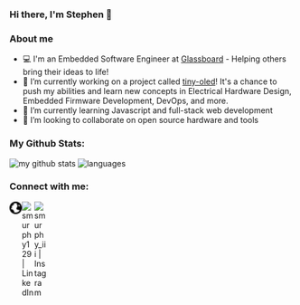 ### Hi there, I'm Stephen 👋

### About me
- :computer: I'm an Embedded Software Engineer at [Glassboard](https://github.com/glassboard-dev) - Helping others bring their ideas to life!
- 🔭 I’m currently working on a project called [tiny-oled](https://github.com/stephendpmurphy/tiny-oled.firmware)! It's a chance to push my abilities and learn new concepts in Electrical Hardware Design, Embedded Firmware Development, DevOps, and more.
- 🌱 I’m currently learning Javascript and full-stack web development
- 👯 I’m looking to collaborate on open source hardware and tools

### My Github Stats:
<img src="https://github-readme-stats.vercel.app/api?username=stephendpmurphy&show_icons=true&theme=nord" alt="my github stats" width="420"/>&nbsp;<img src="https://github-readme-stats.vercel.app/api/top-langs/?username=stephendpmurphy&layout=compact&theme=nord" alt="languages" height="165">

### Connect with me:
[<img align="left" alt="https://stephendpmurphy.github.io" width="22px" src="https://raw.githubusercontent.com/iconic/open-iconic/master/svg/globe.svg"/>](https://stephendpmurphy.github.io)
[<img align="left" alt="smurphy129 | LinkedIn" width="22px" src="https://cdn.jsdelivr.net/npm/simple-icons@v3/icons/linkedin.svg" />](https://www.linkedin.com/in/smurphy129/)
[<img align="left" alt="smurphy_iii | Instagram" width="22px" src="https://cdn.jsdelivr.net/npm/simple-icons@v3/icons/instagram.svg" />](https://www.instagram.com/smurphy_iii/)
